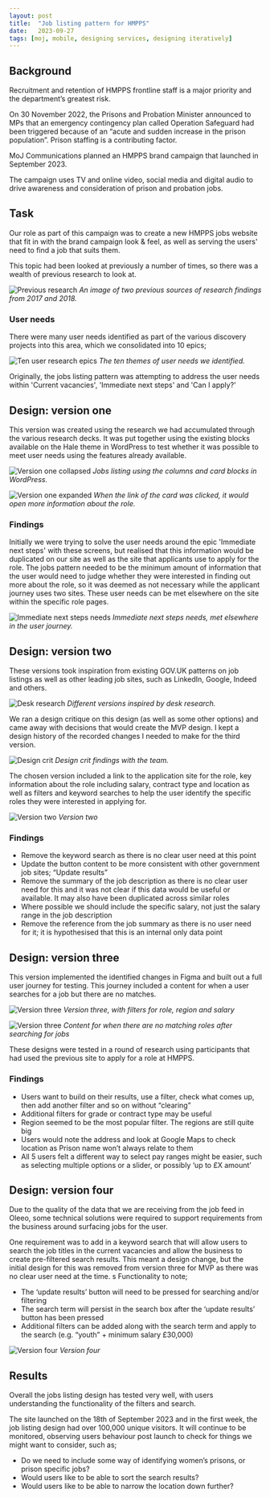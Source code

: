 ```yaml
---
layout: post
title:  "Job listing pattern for HMPPS"
date:   2023-09-27
tags: [moj, mobile, designing services, designing iteratively]
---
```


## Background
Recruitment and retention of HMPPS frontline staff is a major priority and the department’s greatest risk. 

On 30 November 2022, the Prisons and Probation Minister announced to MPs that an emergency contingency plan called Operation Safeguard had been triggered because of an “acute and sudden increase in the prison population”. Prison staffing is a contributing factor.

MoJ Communications planned an HMPPS brand campaign that launched in September 2023.
 
The campaign uses TV and online video, social media and digital audio to drive awareness and consideration of prison and probation jobs. 

## Task
Our role as part of this campaign was to create a new HMPPS jobs website that fit in with the brand campaign look & feel, as well as serving the users' need to find a job that suits them.

This topic had been looked at previously a number of times, so there was a wealth of previous research to look at.

![Previous research](/portfolio/assets/images/hmpps-jobs/previous_research.png "An image of two previous sources of research findings from 2017 and 2018")
*An image of two previous sources of research findings from 2017 and 2018.*

### User needs
There were many user needs identified as part of the various discovery projects into this area, which we consolidated into 10 epics;

![Ten user research epics](/portfolio/assets/images/hmpps-jobs/ur_epics.png "The ten themes of user needs we identified")
*The ten themes of user needs we identified.*

Originally, the jobs listing pattern was attempting to address the user needs within 'Current vacancies', 'Immediate next steps' and 'Can I apply?'

## Design: version one

This version was created using the research we had accumulated through the various research decks. It was put together using the existing blocks available on the Hale theme in WordPress to test whether it was possible to meet user needs using the features already available.

![Version one collapsed](/portfolio/assets/images/hmpps-jobs/version1.png "Jobs listing using the columns and card blocks in WordPress")
*Jobs listing using the columns and card blocks in WordPress.*


![Version one expanded](/portfolio/assets/images/hmpps-jobs/version1_expanded.png "When the link of the card was clicked, it would open more information about the role")
*When the link of the card was clicked, it would open more information about the role.*

### Findings
Initially we were trying to solve the user needs around the epic 'Immediate next steps' with these screens, but realised that this information would be duplicated on our site as well as the site that applicants use to apply for the role. The jobs pattern needed to be the minimum amount of information that the user would need to judge whether they were interested in finding out more about the role, so it was deemed as not necessary while the applicant journey uses two sites. These user needs can be met elsewhere on the site within the specific role pages.

![Immediate next steps needs](/portfolio/assets/images/hmpps-jobs/version1_nextsteps.png "Immediate next steps needs")
*Immediate next steps needs, met elsewhere in the user journey.*

## Design: version two
These versions took inspiration from existing GOV.UK patterns on job listings as well as other leading job sites, such as LinkedIn, Google, Indeed and others.

![Desk research](/portfolio/assets/images/hmpps-jobs/version2_examples.png "Desk research")
*Different versions inspired by desk research.*

We ran a design critique on this design (as well as some other options) and came away with decisions that would create the MVP design. I kept a design history of the recorded changes I needed to make for the third version.

![Design crit](/portfolio/assets/images/hmpps-jobs/version2_crit.png "Design crit")
*Design crit findings with the team.*

The chosen version included a link to the application site for the role, key information about the role including salary, contract type and location as well as filters and keyword searches to help the user identify the specific roles they were interested in applying for.

![Version two](/portfolio/assets/images/hmpps-jobs/version2.png "Version two")
*Version two*

### Findings
- Remove the keyword search as there is no clear user need at this point
- Update the button content to be more consistent with other government job sites; “Update results”
- Remove the summary of the job description as there is no clear user need for this and it was not clear if this data would be useful or available. It may also have been duplicated across similar roles
- Where possible we should include the specific salary, not just the salary range in the job description
- Remove the reference from the job summary as there is no user need for it; it is hypothesised that this is an internal only data point

## Design: version three

This version implemented the identified changes in Figma and built out a full user journey for testing. This journey included a content for when a user searches for a job but there are no matches.

![Version three](/portfolio/assets/images/hmpps-jobs/version3.png "Version three")
*Version three, with filters for role, region and salary*

![Version three](/portfolio/assets/images/hmpps-jobs/version3_noresults.png "Version three, no results")
*Content for when there are no matching roles after searching for jobs*

These designs were tested in a round of research using participants that had used the previous site to apply for a role at HMPPS.

### Findings
- Users want to build on their results, use a filter, check what comes up, then add another filter and so on without “clearing”
- Additional filters for grade or contract type may be useful
- Region seemed to be the most popular filter. The regions are still quite big
- Users would note the address and look at Google Maps to check location as Prison name won’t always relate to them
- All 5 users felt a different way to select pay ranges might be easier, such as selecting multiple options or a slider, or possibly ‘up to £X amount’

## Design: version four

Due to the quality of the data that we are receiving from the job feed in Oleeo, some technical solutions were required to support requirements from the business around surfacing jobs for the user.

One requirement was to add in a keyword search that will allow users to search the job titles in the current vacancies and allow the business to create pre-filtered search results. This meant a design change, but the initial design for this was removed from version three for MVP as there was no clear user need at the time.
s
Functionality to note;
- The ‘update results’ button will need to be pressed for searching and/or filtering
- The search term will persist in the search box after the ‘update results’ button has been pressed
- Additional filters can be added along with the search term and apply to the search (e.g. “youth” + minimum salary £30,000)

![Version four](/portfolio/assets/images/hmpps-jobs/version4.png "Version four")
*Version four*

## Results
Overall the jobs listing design has tested very well, with users understanding the functionality of the filters and search.

The site launched on the 18th of September 2023 and in the first week, the job listing design had over 100,000 unique visitors. It will continue to be monitored, observing users behaviour post launch to check for things we might want to consider, such as;
- Do we need to include some way of identifying women’s prisons, or prison specific jobs?
- Would users like to be able to sort the search results?
- Would users like to be able to narrow the location down further?
